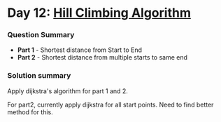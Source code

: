 # Day 12: [Hill Climbing Algorithm](https://adventofcode.com/2022/day/12)

### Question Summary
- **Part 1** - Shortest distance from Start to End
- **Part 2** - Shortest distance from multiple starts to same end

### Solution summary 

Apply dijkstra's algorithm for part 1 and 2. 

For part2, currently apply dijkstra for all start points. Need to find better method for this.


